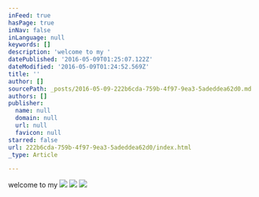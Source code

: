 ```yaml
---
inFeed: true
hasPage: true
inNav: false
inLanguage: null
keywords: []
description: 'welcome to my '
datePublished: '2016-05-09T01:25:07.122Z'
dateModified: '2016-05-09T01:24:52.569Z'
title: ''
author: []
sourcePath: _posts/2016-05-09-222b6cda-759b-4f97-9ea3-5adeddea62d0.md
authors: []
publisher:
  name: null
  domain: null
  url: null
  favicon: null
starred: false
url: 222b6cda-759b-4f97-9ea3-5adeddea62d0/index.html
_type: Article

---
```

welcome to my ![](https://the-grid-user-content.s3-us-west-2.amazonaws.com/56b7a413-25a6-4a4c-a5c9-a279a1b875d3.jpg)
![](https://the-grid-user-content.s3-us-west-2.amazonaws.com/36555d64-e75d-40f4-89b4-ebec1661e0b5.jpg)
![](https://the-grid-user-content.s3-us-west-2.amazonaws.com/aecb90ed-6e2f-46dc-a630-f3c6dc765fe4.jpg)